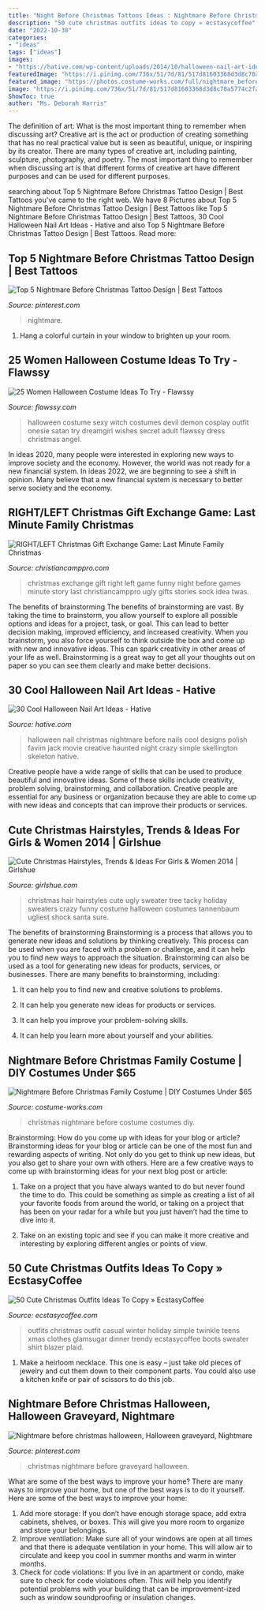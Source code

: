 ```yaml
---
title: "Night Before Christmas Tattoos Ideas : Nightmare Before Christmas Halloween, Halloween Graveyard, Nightmare"
description: "50 cute christmas outfits ideas to copy » ecstasycoffee"
date: "2022-10-30"
categories:
- "ideas"
tags: ["ideas"]
images:
- "https://hative.com/wp-content/uploads/2014/10/halloween-nail-art-ideas/30-the-nightmare-before-christmas.jpg"
featuredImage: "https://i.pinimg.com/736x/51/7d/81/517d81603368d3d8c70a5774c2fa0dca.jpg"
featured_image: "https://photos.costume-works.com/full/nightmare_before_christmas_family17.jpg"
image: "https://i.pinimg.com/736x/51/7d/81/517d81603368d3d8c70a5774c2fa0dca.jpg"
ShowToc: true
author: "Ms. Deborah Harris"
---
```



The definition of art: What is the most important thing to remember when discussing art?
Creative art is the act or production of creating something that has no real practical value but is seen as beautiful, unique, or inspiring by its creator. There are many types of creative art, including painting, sculpture, photography, and poetry. The most important thing to remember when discussing art is that different forms of creative art have different purposes and can be used for different purposes.

	

		
searching about Top 5 Nightmare Before Christmas Tattoo Design | Best Tattoos you've came to the right web. We have 8 Pictures about Top 5 Nightmare Before Christmas Tattoo Design | Best Tattoos like Top 5 Nightmare Before Christmas Tattoo Design | Best Tattoos, 30 Cool Halloween Nail Art Ideas - Hative and also Top 5 Nightmare Before Christmas Tattoo Design | Best Tattoos. Read more:
		
    
## Top 5 Nightmare Before Christmas Tattoo Design | Best Tattoos

<img loading=lazy src="https://i.pinimg.com/736x/93/91/1d/93911d3799cb959656047d293a43188b--body-art-tattoos-tattoo-art.jpg" onerror="this.onerror=null;this.src='https://tse1.mm.bing.net/th?id=OIP.4jFVY97WQKfuWn4UOWVQgwHaJ3&amp;pid=15.1';" alt="Top 5 Nightmare Before Christmas Tattoo Design | Best Tattoos">

_Source: pinterest.com_

>nightmare. 

	

1. Hang a colorful curtain in your window to brighten up your room.

    
## 25 Women Halloween Costume Ideas To Try - Flawssy

<img loading=lazy src="http://flawssy.com/wp-content/uploads/2016/06/Halloween-Cosplay-Secret-Wishes-Sexy-Set-Dreamgirl-Demon-Devil-Witch-Costume-Onesie.jpg" onerror="this.onerror=null;this.src='https://tse1.mm.bing.net/th?id=OIP.xKAUYbfRetZatPfTcb4oqAHaLJ&amp;pid=15.1';" alt="25 Women Halloween Costume Ideas To Try - Flawssy">

_Source: flawssy.com_

>halloween costume sexy witch costumes devil demon cosplay outfit onesie satan try dreamgirl wishes secret adult flawssy dress christmas angel. 

	

In ideas 2020, many people were interested in exploring new ways to improve society and the economy. However, the world was not ready for a new financial system. In ideas 2022, we are beginning to see a shift in opinion. Many believe that a new financial system is necessary to better serve society and the economy.

    
## RIGHT/LEFT Christmas Gift Exchange Game: Last Minute Family Christmas

<img loading=lazy src="http://christiancamppro.com/wp-content/uploads/2014/10/RIGHT-LEFT-682x1024.png" onerror="this.onerror=null;this.src='https://tse2.mm.bing.net/th?id=OIP.gGBZfMPVA0Bph4Ckcj3CBgHaLH&amp;pid=15.1';" alt="RIGHT/LEFT Christmas Gift Exchange Game: Last Minute Family Christmas">

_Source: christiancamppro.com_

>christmas exchange gift right left game funny night before games minute story last christiancamppro ugly gifts stories sock idea twas. 

	

The benefits of brainstorming
The benefits of brainstorming are vast. By taking the time to brainstorm, you allow yourself to explore all possible options and ideas for a project, task, or goal. This can lead to better decision making, improved efficiency, and increased creativity.
When you brainstorm, you also force yourself to think outside the box and come up with new and innovative ideas. This can spark creativity in other areas of your life as well. Brainstorming is a great way to get all your thoughts out on paper so you can see them clearly and make better decisions.

    
## 30 Cool Halloween Nail Art Ideas - Hative

<img loading=lazy src="https://hative.com/wp-content/uploads/2014/10/halloween-nail-art-ideas/30-the-nightmare-before-christmas.jpg" onerror="this.onerror=null;this.src='https://tse4.mm.bing.net/th?id=OIP.LmA9xbMgi3BU4nd0rxPHIAHaGl&amp;pid=15.1';" alt="30 Cool Halloween Nail Art Ideas - Hative">

_Source: hative.com_

>halloween nail christmas nightmare before nails cool designs polish favim jack movie creative haunted night crazy simple skellington skeleton hative. 

	

Creative people have a wide range of skills that can be used to produce beautiful and innovative ideas. Some of these skills include creativity, problem solving, brainstorming, and collaboration. Creative people are essential for any business or organization because they are able to come up with new ideas and concepts that can improve their products or services.

    
## Cute Christmas Hairstyles, Trends &amp; Ideas For Girls &amp; Women 2014 | Girlshue

<img loading=lazy src="http://www.girlshue.com/wp-content/uploads/2014/12/Cute-Christmas-Hairstyles-For-Girls-Women-2014-1.jpg" onerror="this.onerror=null;this.src='https://tse1.mm.bing.net/th?id=OIP.AHhq9OQucXUfHvpaUqDX9AHaJ1&amp;pid=15.1';" alt="Cute Christmas Hairstyles, Trends &amp; Ideas For Girls &amp; Women 2014 | Girlshue">

_Source: girlshue.com_

>christmas hair hairstyles cute ugly sweater tree tacky holiday sweaters crazy funny costume halloween costumes tannenbaum ugliest shock santa sure. 

	

The benefits of brainstorming
Brainstorming is a process that allows you to generate new ideas and solutions by thinking creatively. This process can be used when you are faced with a problem or challenge, and it can help you to find new ways to approach the situation. Brainstorming can also be used as a tool for generating new ideas for products, services, or businesses.
There are many benefits to brainstorming, including:

1. It can help you to find new and creative solutions to problems.

2. It can help you generate new ideas for products or services.

3. It can help you improve your problem-solving skills.

4. It can help you learn more about yourself and your abilities.

    
## Nightmare Before Christmas Family Costume | DIY Costumes Under $65

<img loading=lazy src="https://photos.costume-works.com/full/nightmare_before_christmas_family17.jpg" onerror="this.onerror=null;this.src='https://tse4.mm.bing.net/th?id=OIP.WTmCIQpJyiHpbGpo8uDlmgHaKs&amp;pid=15.1';" alt="Nightmare Before Christmas Family Costume | DIY Costumes Under $65">

_Source: costume-works.com_

>christmas nightmare before costume costumes diy. 

	

Brainstorming: How do you come up with ideas for your blog or article?
Brainstorming ideas for your blog or article can be one of the most fun and rewarding aspects of writing. Not only do you get to think up new ideas, but you also get to share your own with others. Here are a few creative ways to come up with brainstorming ideas for your next blog post or article:
1. Take on a project that you have always wanted to do but never found the time to do. This could be something as simple as creating a list of all your favorite foods from around the world, or taking on a project that has been on your radar for a while but you just haven’t had the time to dive into it.

2. Take on an existing topic and see if you can make it more creative and interesting by exploring different angles or points of view.

    
## 50 Cute Christmas Outfits Ideas To Copy » EcstasyCoffee

<img loading=lazy src="https://i1.wp.com/www.ecstasycoffee.com/wp-content/uploads/2016/10/Cute-Christmas-outfits-5.jpg" onerror="this.onerror=null;this.src='https://tse4.mm.bing.net/th?id=OIP.5UUlrQWTJHXcDGPUiyKnkAHaLG&amp;pid=15.1';" alt="50 Cute Christmas Outfits Ideas To Copy » EcstasyCoffee">

_Source: ecstasycoffee.com_

>outfits christmas outfit casual winter holiday simple twinkle teens xmas clothes glamsugar dinner trendy ecstasycoffee boots sweater shirt blazer plaid. 

	

1. Make a heirloom necklace. This one is easy – just take old pieces of jewelry and cut them down to their component parts. You could also use a kitchen knife or pair of scissors to do this job. 

    
## Nightmare Before Christmas Halloween, Halloween Graveyard, Nightmare

<img loading=lazy src="https://i.pinimg.com/736x/51/7d/81/517d81603368d3d8c70a5774c2fa0dca.jpg" onerror="this.onerror=null;this.src='https://tse4.mm.bing.net/th?id=OIP.NBihSqet3QsdNeoE-z0P1AHaNK&amp;pid=15.1';" alt="Nightmare before christmas halloween, Halloween graveyard, Nightmare">

_Source: pinterest.com_

>christmas nightmare before graveyard halloween. 

	

What are some of the best ways to improve your home?
There are many ways to improve your home, but one of the best ways is to do it yourself. Here are some of the best ways to improve your home: 
1. Add more storage: If you don’t have enough storage space, add extra cabinets, shelves, or boxes. This will give you more room to organize and store your belongings. 
2. Improve ventilation: Make sure all of your windows are open at all times and that there is adequate ventilation in your home. This will allow air to circulate and keep you cool in summer months and warm in winter months. 
3. Check for code violations: If you live in an apartment or condo, make sure to check for code violations often. This will help you identify potential problems with your building that can be improvement-ized such as window soundproofing or insulation changes.

